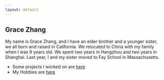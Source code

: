 ```yaml
---
layout: default
---
```


## Grace Zhang
My name is Grace Zhang, and I have an elder brother and a younger sister, we all born and raised in California. We relocated to China with my family when I was 9 years old. We spent two years in Hangzhou and two years in Shanghai. Last year, I and my sister moved to Fay School in Massachusetts.

- Some projects I worked on are [here](/)
- My Hobbies are [here](/hobbies.html)
